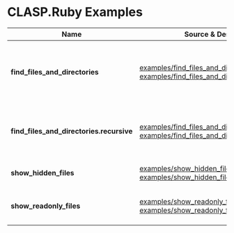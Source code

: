 # CLASP.Ruby Examples

|Name|Source & Description|Summary|
|---|---|---|
|**find_files_and_directories**|[examples/find_files_and_directories.rb](/examples/find_files_and_directories.rb)<br/>[examples/find_files_and_directories.md](/examples/find_files_and_directories.md)|Illustrates non-recursive finding of FILES, then DIRECTORIES, then both|
|**find_files_and_directories.recursive**|[examples/find_files_and_directories.recursive.rb](/examples/find_files_and_directories.recursive.rb)<br/>[examples/find_files_and_directories.recursive.md](/examples/find_files_and_directories.md)|Illustrates recursive finding of FILES, then DIRECTORIES, then both|
|**show_hidden_files**|[examples/show_hidden_files.rb](/examples/show_hidden_files.rb)<br/>[examples/show_hidden_files.md](/examples/show_hidden_files.md)|Illustrates searching of hidden files|
|**show_readonly_files**|[examples/show_readonly_files.rb](/examples/show_readonly_files.rb)<br/>[examples/show_readonly_files.md](/examples/show_readonly_files.md)|Illustrates searching of read-only files|


